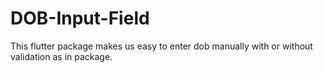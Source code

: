 # DOB-Input-Field
This flutter package makes us easy to enter dob manually with or without validation as in package.
